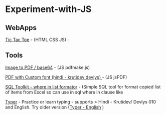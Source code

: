 # Experiment-with-JS

## WebApps
[Tic Tac Toe](https://ask2rg.github.io/Experiment-with-JS/WebApps/Tic%20Tac%20Toe/Tic-tac-toet.html) - (HTML CSS JS) : 

## Tools
[Image to PDF / base64](https://ask2rg.github.io/Experiment-with-JS/Tools/Image%20to%20PDF%20and%20base64/pdfmake.html) - (JS pdfmake.js)

[PDF with Custom font (hindi - krutidev devlys) ](https://ask2rg.github.io/Experiment-with-JS/Demo%20-%20jsPDF%20with%20Custom%20font%20(hindi%20-%20krutidev%20%20devlys)/demo.html) - (JS jsPDF)

[SQL Toolkit - where in list formator](https://ask2rg.github.io/Experiment-with-JS/Tools/SQL%20Toolkit/sql-where-in-list-formator.html) - (Simple SQL tool for format copied list of items from Excel so can use in sql where in clause like



[Typer](https://ask2rg.github.io/Experiment-with-JS/Tools/type-practice/typer.html)  - Practice or learn typing  - supports > Hindi - Krutidev/ Devlys 010 and English. Try older version ([Typer - English](https://ask2rg.github.io/Experiment-with-JS/Tools/type-practice/type.html) )

